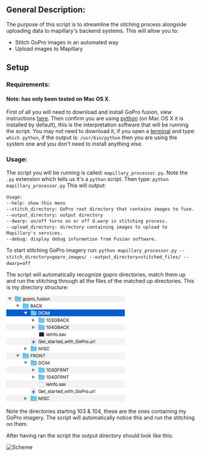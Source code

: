 ## General Description:

The purpose of this script is to streamline the sitching process alongside uploading data to mapillary's backend systems.
This will allow you to:
- Stitch GoPro images in an automated way
- Upload images to Mapillary

## Setup

### Requirements:

#### Note: has only been tested on Mac OS X.

First of all you will need to download and install GoPro fusion, view instructions [here](https://gopro.com/help/articles/how_to/how-to-install-fusion-studio-mac).
Then confirm you are using [python](https://www.python.org/downloads/mac-osx/) (on Mac OS X it is installed by default), this is the interpretation software that will be running the script.
You may not need to download it, if you open a [terminal](https://blog.teamtreehouse.com/introduction-to-the-mac-os-x-command-line) and type:
`which python`, if the output is: `/usr/bin/python` then you are using the system one and you don't need to install anything else.

### Usage:

The script you will be running is called: `mapillary_processor.py`. Note the `.py` extension which tells us it's a `python` script.
Then type:
`python mapillary_processor.py`
This will output:
```
Usage:
--help: show this menu
--stitch_directory: GoPro root directory that contains images to fuse.
--output_directory: output directory
--dwarp: on/off turns on or off d.warp in stitching process.
--upload_directory: directory containing images to upload to Mapillary's services.
--debug: display debug information from Fusion software.
```

To start stitching GoPro imagery run:
`python mapillary_processor.py --stitch_directory=gopro_images/ --output_directory=stitched_files/ --dwarp=off`

The script will automatically recognize gopro directories, match them up and run the stitching through all the files of the matched
up directories.
This is my directory structure:

![Scheme](directory_structure.jpeg)

Note the directories starting 103 & 104, these are the ones containing my GoPro imagery.
The script will automatically notice this and run the stitching on them.

After having ran the script the output directory should look like this:

![Scheme](directory_output_structure.pngg)
